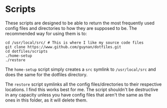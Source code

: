 # Scripts

These scripts are designed to be able to return the most frequently used config files and directories to how they are supposed to be. The recommended way for using them is to:
```
cd /usr/local/src/ # This is where I like my source code files
git clone https://www.github.com/guynan/dotfiles.git
cd dotfiles/scripts
./home-setup 
./restore
```
	
The `home-setup` script simply creates a `src` symlink to `/usr/local/src` and does the same for the dotfiles directory.

The `restore` script symlinks all the config files/directories to their respective locations. I find this works best for me. The script shouldn't be destructive in any capacity unless you have config files that aren't the same as the ones in this folder, as it will delete them.
